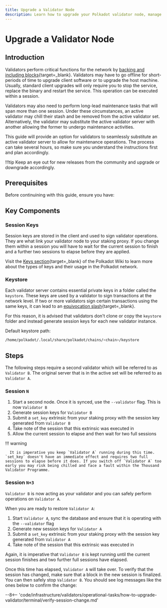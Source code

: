 ```yaml
---
title: Upgrade a Validator Node
description: Learn how to upgrade your Polkadot validator node, manage session keys, and perform seamless server maintenance without disrupting network validation.
---
```


# Upgrade a Validator Node

## Introduction

Validators perform critical functions for the network by [backing and including blocks](https://wiki.polkadot.network/docs/learn-parachains-protocol){target=\_blank}. Validators may have to go offline for short-periods of time to upgrade client software or to upgrade the host machine. Usually, standard client upgrades will only require you to stop the service, replace the binary and restart the service. This operation can be executed within a session.

Validators may also need to perform long-lead maintenance tasks that will span more than one session. Under these circumstances, an active validator may chill their stash and be removed from the active validator set. Alternatively, the validator may substitute the active validator server with another allowing the former to undergo maintenance activities.

This guide will provide an option for validators to seamlessly substitute an active validator server to allow for maintenance operations. The process can take several hours, so make sure you understand the instructions first and plan accordingly.

!!!tip 
    Keep an eye out for new releases from the community and upgrade or downgrade accordingly.

## Prerequisites

Before continuining with this guide, ensure you have:

<!--TODO: what should I have already read/done/installed before I go on? -->

## Key Components

### Session Keys

Session keys are stored in the client and used to sign validator operations. They are what link your
validator node to your staking proxy. If you change them within a session you will have to wait for
the current session to finish and a further two sessions to elapse before they are applied.

Visit the [Keys section](https://wiki.polkadot.network/docs/learn-cryptography#keys){target=\_blank} of the Polkadot Wiki to learn more about the types of keys and their usage in the Polkadot network.

### Keystore

Each validator server contains essential private keys in a folder called the `keystore`. These keys are used by a validator to sign transactions at the network level. If two or more validators sign certain transactions using the same
keys, it can lead to an [equivocation slash](https://wiki.polkadot.network/docs/learn-offenses){target=\_blank}.

For this reason, it is advised that validators don't clone or copy the `keystore` folder and instead generate session keys for each new validator instance.

Default keystore path:

```bash
/home/polkadot/.local/share/polkadot/chains/<chain>/keystore
```

## Steps

The following steps require a second validator which will be referred to as `Validator B`. The original server that is in the active set will be referred to as `Validator A`.

### Session `N`

1. Start a second node. Once it is synced, use the `--validator` flag. This is now `Validator B`
2. Generate session keys for `Validator B`
3. Submit a `set_key` extrinsic from your staking proxy with the session key generated from
   `Validator B`
4. Take note of the session that this extrinsic was executed in
5. Allow the current session to elapse and then wait for two full sessions

!!! warning

      It is imperative you keep `Validator A` running during this time. `set_key` doesn't have an immediate effect and requires two full sessions to elapse before it does. If you switch off `Validator A` too early you may risk being chilled and face a fault within the Thousand Validator Programme.

### Session `N+3`

`Validator B` is now acting as your validator and you can safely perform operations on `Validator A`.

When you are ready to restore `Validator A`:

1. Start `Validator A`, sync the database and ensure that it is operating with the `--validator`
   flag
2. Generate new session keys for `Validator A`
3. Submit a `set_key` extrinsic from your staking proxy with the session key generated from
   `Validator A`
4. Take note of the session that this extrinsic was executed in

Again, it is imperative that `Validator B` is kept running until the current session finishes and two further full sessions have elapsed.

Once this time has elapsed, `Validator A` will take over. To verify that the session has changed, make sure that a block in the new session is finalized. You can then safely stop `Validator B`. You should see log messages like the ones below to confirm the change:

--8<-- 'code/infrastructure/validators/operational-tasks/how-to-upgrade-validator/terminal/verify-session-change.md'
